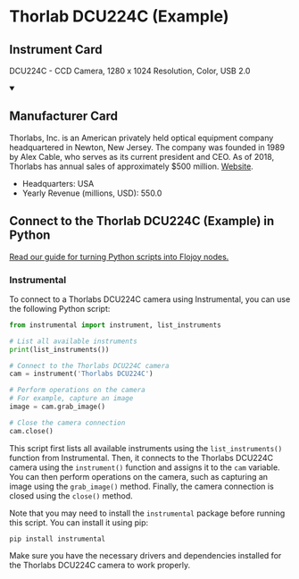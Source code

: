 
# Thorlab DCU224C (Example)

## Instrument Card

DCU224C - CCD Camera, 1280 x 1024 Resolution, Color, USB 2.0

<details open>
<summary><h2>Manufacturer Card</h2></summary>
Thorlabs, Inc. is an American privately held optical equipment company headquartered in Newton, New Jersey. The company was founded in 1989 by Alex Cable, who serves as its current president and CEO. As of 2018, Thorlabs has annual sales of approximately $500 million. <a href=https://www.thorlabs.com/>Website</a>.

<ul>
  <li>Headquarters: USA</li>
  <li>Yearly Revenue (millions, USD): 550.0</li>
</ul>
</details>

## Connect to the Thorlab DCU224C (Example) in Python

[Read our guide for turning Python scripts into Flojoy nodes.](https://docs.flojoy.ai/custom-nodes/creating-custom-node/)


### Instrumental

To connect to a Thorlabs DCU224C camera using Instrumental, you can use the following Python script:

```python
from instrumental import instrument, list_instruments

# List all available instruments
print(list_instruments())

# Connect to the Thorlabs DCU224C camera
cam = instrument('Thorlabs DCU224C')

# Perform operations on the camera
# For example, capture an image
image = cam.grab_image()

# Close the camera connection
cam.close()
```

This script first lists all available instruments using the `list_instruments()` function from Instrumental. Then, it connects to the Thorlabs DCU224C camera using the `instrument()` function and assigns it to the `cam` variable. You can then perform operations on the camera, such as capturing an image using the `grab_image()` method. Finally, the camera connection is closed using the `close()` method.

Note that you may need to install the `instrumental` package before running this script. You can install it using pip:

```
pip install instrumental
```

Make sure you have the necessary drivers and dependencies installed for the Thorlabs DCU224C camera to work properly.

